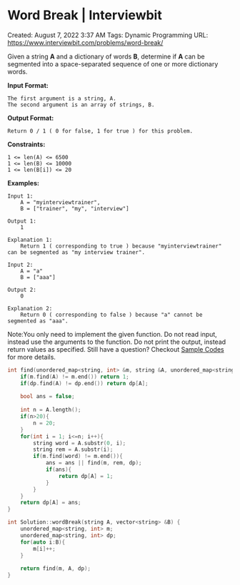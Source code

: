 # Word Break | Interviewbit

Created: August 7, 2022 3:37 AM
Tags: Dynamic Programming
URL: https://www.interviewbit.com/problems/word-break/

Given a string **A** and a dictionary of words **B**, determine if **A** can be segmented into a space-separated sequence of one or more dictionary words.

**Input Format:**

```
The first argument is a string, A.
The second argument is an array of strings, B.

```

**Output Format:**

```
Return 0 / 1 ( 0 for false, 1 for true ) for this problem.

```

**Constraints:**

```
1 <= len(A) <= 6500
1 <= len(B) <= 10000
1 <= len(B[i]) <= 20

```

**Examples:**

```
Input 1:
    A = "myinterviewtrainer",
    B = ["trainer", "my", "interview"]

Output 1:
    1

Explanation 1:
    Return 1 ( corresponding to true ) because "myinterviewtrainer" can be segmented as "my interview trainer".

Input 2:
    A = "a"
    B = ["aaa"]

Output 2:
    0

Explanation 2:
    Return 0 ( corresponding to false ) because "a" cannot be segmented as "aaa".

```

Note:You only need to implement the given function. Do not read input, instead use the arguments to the function. Do not print the output, instead return values as specified. Still have a question? Checkout [Sample Codes](https://www.interviewbit.com/pages/sample_codes/) for more details.

```cpp
int find(unordered_map<string, int> &m, string &A, unordered_map<string, int> &dp){
    if(m.find(A) != m.end()) return 1;
    if(dp.find(A) != dp.end()) return dp[A];
    
    bool ans = false;
    
    int n = A.length();
    if(n>20){
        n = 20;
    }
    for(int i = 1; i<=n; i++){
        string word = A.substr(0, i);
        string rem = A.substr(i);
        if(m.find(word) != m.end()){
            ans = ans || find(m, rem, dp);
            if(ans){
                return dp[A] = 1;
            }
        }
    }
    return dp[A] = ans;
}

int Solution::wordBreak(string A, vector<string> &B) {
    unordered_map<string, int> m;
    unordered_map<string, int> dp;
    for(auto i:B){
        m[i]++;
    }
    
    return find(m, A, dp);
}
```